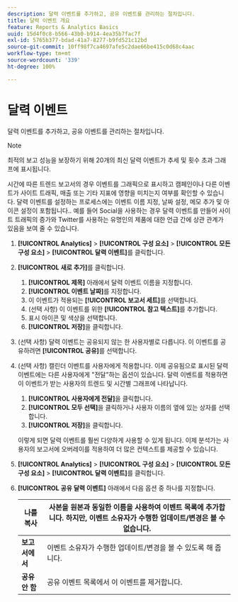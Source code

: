 ```yaml
---
description: 달력 이벤트를 추가하고, 공유 이벤트를 관리하는 절차입니다.
title: 달력 이벤트 개요
feature: Reports & Analytics Basics
uuid: 15d4f0c8-b566-43b0-b914-4ea35b7fac7f
exl-id: 5765b377-bdad-41a7-8277-b9fd521c12bd
source-git-commit: 10ff98f7ca4697afe5c2dae66be415c0d68c4aac
workflow-type: tm+mt
source-wordcount: '339'
ht-degree: 100%

---
```


# 달력 이벤트

달력 이벤트를 추가하고, 공유 이벤트를 관리하는 절차입니다.

>[!NOTE]
>
>최적의 보고 성능을 보장하기 위해 20개의 최신 달력 이벤트가 추세 및 횟수 초과 그래프에 표시됩니다.

시간에 따른 트렌드 보고서의 경우 이벤트를 그래픽으로 표시하고 캠페인이나 다른 이벤트가 사이트 트래픽, 매출 또는 기타 지표에 영향을 미치는지 여부를 확인할 수 있습니다. 달력 이벤트를 설정하는 프로세스에는 이벤트 이름 지정, 날짜 설정, 메모 추가 및 아이콘 설정이 포함됩니다.. 예를 들어 Social을 사용하는 경우 달력 이벤트를 만들어 사이트 트래픽의 증가와 Twitter를 사용하는 유명인의 제품에 대한 언급 간에 상관 관계가 있음을 보여 줄 수 있습니다.

1. **[!UICONTROL Analytics]** > **[!UICONTROL 구성 요소]** > **[!UICONTROL 모든 구성 요소]** > **[!UICONTROL 달력 이벤트]**&#x200B;를 클릭합니다.
1. **[!UICONTROL 새로 추가]**&#x200B;를 클릭합니다.
   1. **[!UICONTROL 제목]** 아래에서 달력 이벤트 이름을 지정합니다.
   1. **[!UICONTROL 이벤트 날짜]**&#x200B;를 지정합니다.
   1. 이 이벤트가 적용되는 **[!UICONTROL 보고서 세트]**&#x200B;를 선택합니다.
   1. (선택 사항) 이 이벤트를 위한 **[!UICONTROL 참고 텍스트]**&#x200B;를 추가합니다.
   1. 표시 아이콘 및 색상을 선택합니다.
   1. **[!UICONTROL 저장]**&#x200B;을 클릭합니다.
1. (선택 사항) 달력 이벤트는 공유되지 않는 한 사용자별로 다릅니다. 이 이벤트를 공유하려면 **[!UICONTROL 공유]**&#x200B;를 선택합니다.
1. (선택 사항) 캘린더 이벤트를 사용자에게 적용합니다. 이제 공유됨으로 표시된 달력 이벤트에는 다른 사용자에게 &quot;전달&quot;하는 옵션이 있습니다. 달력 이벤트를 적용하면 이 이벤트가 받는 사용자의 트렌드 및 시간별 그래프에 나타납니다.
   1. **[!UICONTROL 사용자에게 전달]**&#x200B;을 클릭합니다.
   1. **[!UICONTROL 모두 선택]**&#x200B;을 클릭하거나 사용자 이름의 옆에 있는 상자를 선택합니다.
   1. **[!UICONTROL 저장]**&#x200B;을 클릭합니다.

   이렇게 되면 달력 이벤트를 훨씬 다양하게 사용할 수 있게 됩니다. 이제 분석가는 사용자의 보고서에 오버레이를 적용하여 더 많은 컨텍스트를 제공할 수 있습니다.
1. **[!UICONTROL Analytics]** > **[!UICONTROL 구성 요소]** > **[!UICONTROL 모든 구성 요소]** > **[!UICONTROL 달력 이벤트]**&#x200B;를 클릭합니다.
1. **[!UICONTROL 공유 달력 이벤트]** 아래에서 다음 옵션 중 하나를 지정합니다.

   | **나를 복사** | 사본을 원본과 동일한 이름을 사용하여 이벤트 목록에 추가합니다. 하지만, 이벤트 소유자가 수행한 업데이트/변경은 볼 수 없습니다. |
   |---|---|
   | **보고서에서** | 이벤트 소유자가 수행한 업데이트/변경을 볼 수 있도록 해 줍니다. |
   | **공유 안 함** | 공유 이벤트 목록에서 이 이벤트를 제거합니다. |
